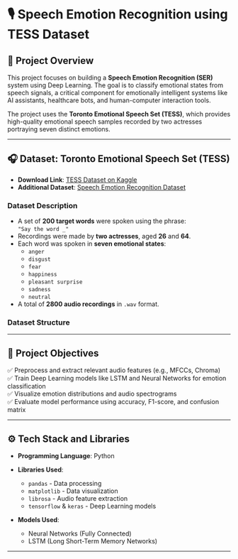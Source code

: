 # 🎙️ Speech Emotion Recognition using TESS Dataset

## 📌 Project Overview

This project focuses on building a **Speech Emotion Recognition (SER)** system using Deep Learning. The goal is to classify emotional states from speech signals, a critical component for emotionally intelligent systems like AI assistants, healthcare bots, and human-computer interaction tools.

The project uses the **Toronto Emotional Speech Set (TESS)**, which provides high-quality emotional speech samples recorded by two actresses portraying seven distinct emotions.

---

## 🎧 Dataset: Toronto Emotional Speech Set (TESS)

- **Download Link**: [TESS Dataset on Kaggle](https://www.kaggle.com/ejlok1/toronto-emotional-speech-set-tess)  
- **Additional Dataset**: [Speech Emotion Recognition Dataset](https://www.kaggle.com/dmitrybabko/speech-emotion-recognition-en)

### Dataset Description

- A set of **200 target words** were spoken using the phrase:  
  `"Say the word _"`
- Recordings were made by **two actresses**, aged **26** and **64**.
- Each word was spoken in **seven emotional states**:
  - `anger`
  - `disgust`
  - `fear`
  - `happiness`
  - `pleasant surprise`
  - `sadness`
  - `neutral`
- A total of **2800 audio recordings** in `.wav` format.

### Dataset Structure


---

## 🎯 Project Objectives

✅ Preprocess and extract relevant audio features (e.g., MFCCs, Chroma)  
✅ Train Deep Learning models like LSTM and Neural Networks for emotion classification  
✅ Visualize emotion distributions and audio spectrograms  
✅ Evaluate model performance using accuracy, F1-score, and confusion matrix  

---

## ⚙️ Tech Stack and Libraries

- **Programming Language**: Python
- **Libraries Used**:
  - `pandas` - Data processing
  - `matplotlib` - Data visualization
  - `librosa` - Audio feature extraction
  - `tensorflow` & `keras` - Deep Learning models

- **Models Used**:
  - Neural Networks (Fully Connected)
  - LSTM (Long Short-Term Memory Networks)

---



